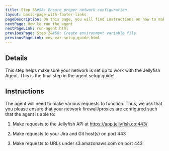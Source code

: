 ```yaml
---
title: Step 3&#58; Ensure proper network configuration
layout: basic-page-with-footer-links
pageDescription: On this page, you will find instructions on how to make sure your network configuration is set up properly.
nextPage: How to run the agent
nextPageLink: run-agent.html
previousPage: Step 2&#58; Create environment variable file
previousPageLink: env-var-setup-guide.html
---
```


## Details

This step helps make sure your network is set up to work with the Jellyfish Agent. This is the final step in the agent setup guide!


## Instructions

The agent will need to make various requests to function. Thus, we ask that you please ensure that your network firewall/proxies are configured such that the agent is able to:

1. Make requests to the Jellyfish API at https://app.jellyfish.co:443/

2. Make requests to your Jira and Git host(s) on port 443

3. Make requests to URLs under s3.amazonaws.com on port 443
